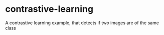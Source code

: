 # contrastive-learning
A contrastive learning example, that detects if two images are of the same class
